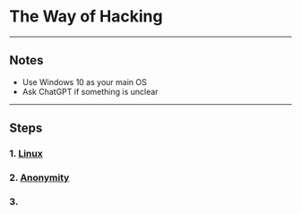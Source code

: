 # The Way of Hacking

---

## Notes
- Use Windows 10 as your main OS
- Ask ChatGPT if something is unclear

---

## Steps

### 1. [Linux](https://github.com/batubyte/The-Way-of-Hacking/blob/main/1.%20Linux.md)

### 2. [Anonymity](https://github.com/batubyte/The-Way-of-Hacking/blob/main/2.%20Anonymity.md)

### 3. []()
